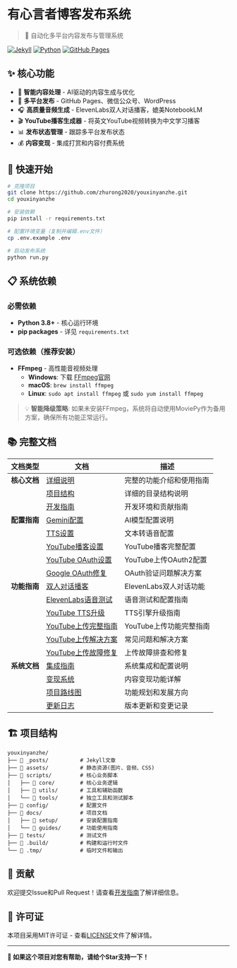 # 有心言者博客发布系统

> 🚀 自动化多平台内容发布与管理系统

[![Jekyll](https://img.shields.io/badge/Jekyll-CC0000?style=flat&logo=Jekyll&logoColor=white)](https://jekyllrb.com/)
[![Python](https://img.shields.io/badge/Python-3776AB?style=flat&logo=python&logoColor=white)](https://python.org/)
[![GitHub Pages](https://img.shields.io/badge/GitHub%20Pages-222222?style=flat&logo=GitHub%20Pages&logoColor=white)](https://pages.github.com/)

## ✨ 核心功能

- 📝 **智能内容处理** - AI驱动的内容生成与优化
- 🚀 **多平台发布** - GitHub Pages、微信公众号、WordPress
- 🎧 **高质量音频生成** - ElevenLabs双人对话播客，媲美NotebookLM
- 🎬 **YouTube播客生成器** - 将英文YouTube视频转换为中文学习播客
- 📊 **发布状态管理** - 跟踪多平台发布状态
- 💰 **内容变现** - 集成打赏和内容付费系统

## 🚀 快速开始

```bash
# 克隆项目
git clone https://github.com/zhurong2020/youxinyanzhe.git
cd youxinyanzhe

# 安装依赖
pip install -r requirements.txt

# 配置环境变量（复制并编辑.env文件）
cp .env.example .env

# 启动发布系统
python run.py
```

## 📋 系统依赖

### 必需依赖
- **Python 3.8+** - 核心运行环境
- **pip packages** - 详见 `requirements.txt`

### 可选依赖（推荐安装）
- **FFmpeg** - 高性能音视频处理
  - **Windows**: 下载 [FFmpeg官网](https://ffmpeg.org/download.html#build-windows)
  - **macOS**: `brew install ffmpeg`
  - **Linux**: `sudo apt install ffmpeg` 或 `sudo yum install ffmpeg`

> 💡 **智能降级策略**: 如果未安装FFmpeg，系统将自动使用MoviePy作为备用方案，确保所有功能正常运行。

## 📚 完整文档

| 文档类型 | 文档 | 描述 |
|---------|------|------|
| **核心文档** | [详细说明](docs/README.md) | 完整的功能介绍和使用指南 |
| | [项目结构](docs/PROJECT_STRUCTURE.md) | 详细的目录结构说明 |
| | [开发指南](docs/DEVELOPMENT.md) | 开发环境和贡献指南 |
| **配置指南** | [Gemini配置](docs/setup/gemini_setup.md) | AI模型配置说明 |
| | [TTS设置](docs/setup/tts_setup.md) | 文本转语音配置 |
| | [YouTube播客设置](docs/setup/youtube_podcast_setup.md) | YouTube播客完整配置 |
| | [YouTube OAuth设置](docs/setup/YOUTUBE_OAUTH_SETUP.md) | YouTube上传OAuth2配置 |
| | [Google OAuth修复](docs/setup/GOOGLE_OAUTH_VERIFICATION_FIX.md) | OAuth验证问题解决方案 |
| **功能指南** | [双人对话播客](docs/guides/dual_voice_podcast_guide.md) | ElevenLabs双人对话功能 |
| | [ElevenLabs语音测试](docs/guides/elevenlabs_voice_testing_guide.md) | 语音测试和配置指南 |
| | [YouTube TTS升级](docs/guides/youtube_tts_upgrade_guide.md) | TTS引擎升级指南 |
| | [YouTube上传完整指南](docs/guides/YOUTUBE_COMPLETE_GUIDE.md) | YouTube上传功能完整指南 |
| | [YouTube上传解决方案](docs/guides/YOUTUBE_SOLUTIONS.md) | 常见问题和解决方案 |
| | [YouTube上传故障修复](docs/guides/YOUTUBE_UPLOAD_FIX.md) | 上传故障排查和修复 |
| **系统文档** | [集成指南](docs/INTEGRATION_GUIDE.md) | 系统集成和配置说明 |
| | [变现系统](docs/REWARD_SYSTEM.md) | 内容变现功能详解 |
| | [项目路线图](docs/ROADMAP.md) | 功能规划和发展方向 |
| | [更新日志](docs/CHANGELOG.md) | 版本更新和变更记录 |

## 🏗️ 项目结构

```
youxinyanzhe/
├── 📁 _posts/          # Jekyll文章
├── 📁 assets/          # 静态资源(图片、音频、CSS)
├── 📁 scripts/         # 核心业务脚本
│   ├── 📁 core/        # 核心业务逻辑
│   ├── 📁 utils/       # 工具和辅助函数
│   └── 📁 tools/       # 独立工具和测试脚本
├── 📁 config/          # 配置文件
├── 📁 docs/            # 项目文档
│   ├── 📁 setup/       # 安装配置指南
│   └── 📁 guides/      # 功能使用指南
├── 📁 tests/           # 测试文件
├── 📁 .build/          # 构建和运行时文件
└── 📁 .tmp/            # 临时文件和输出
```

## 🤝 贡献

欢迎提交Issue和Pull Request！请查看[开发指南](docs/DEVELOPMENT.md)了解详细信息。

## 📄 许可证

本项目采用MIT许可证 - 查看[LICENSE](LICENSE)文件了解详情。

---

**🌟 如果这个项目对您有帮助，请给个Star支持一下！**
